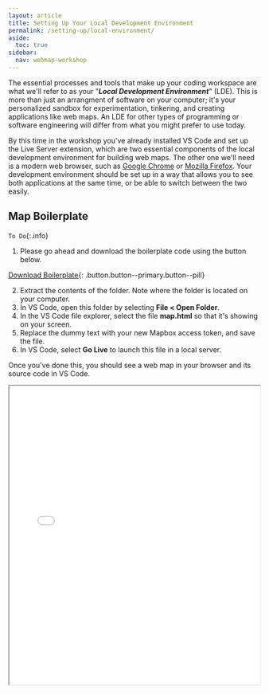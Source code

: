 ```yaml
---
layout: article
title: Setting Up Your Local Development Environment
permalink: /setting-up/local-environment/
aside:
  toc: true
sidebar:
  nav: webmap-workshop
---
```


The essential processes and tools that make up your coding workspace are what we'll refer to as your "**_Local Development Environment_**" (LDE). This is more than just an arrangment of software on your computer; it's your personalized sandbox for experimentation, tinkering, and creating applications like web maps. An LDE for other types of programming or software engineering will differ from what you might prefer to use today.

By this time in the workshop you've already installed VS Code and set up the Live Server extension, which are two essential components of the local development environment for building web maps. The other one we'll need is a modern web browser, such as [Google Chrome](#) or [Mozilla Firefox](#). Your development environment should be set up in a way that allows you to see both applications at the same time, or be able to switch between the two easily.

## Map Boilerplate

`To Do`{:.info}

1. Please go ahead and download the boilerplate code using the button below.

[Download Boilerplate](../../map-boilerplate.zip){: .button.button--primary.button--pill}

2. Extract the contents of the folder. Note where the folder is located on your computer.
3. In VS Code, open this folder by selecting **File < Open Folder**.
4. In the VS Code file explorer, select the file **map.html** so that it's showing on your screen.
5. Replace the dummy text with your new Mapbox access token, and save the file.
6. In VS Code, select **Go Live** to launch this file in a local server.

Once you've done this, you should see a web map in your browser and its source code in VS Code.

 <iframe height="600px" width="100%" src="/overlaying-the-past/maps/map00.html" title="Diplaying the map boilerplate as a web map"></iframe>
